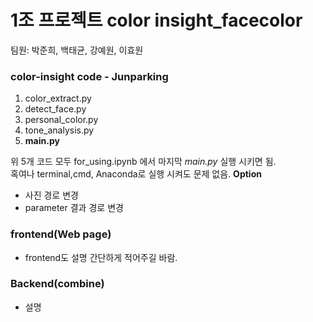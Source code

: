 # **1조 프로젝트 color insight_facecolor** <br>
팀원: 박준희, 백태균, 강예원, 이효원


### color-insight code - Junparking
1. color_extract.py
2. detect_face.py
3. personal_color.py
4. tone_analysis.py
5. **main.py**

위 5개 코드 모두 for_using.ipynb 에서 마지막 _main.py_ 실행 시키면 됨. <br>
혹여나 terminal,cmd, Anaconda로 실행 시켜도 문제 없음.
**Option**
* 사진 경로 변경
* parameter 결과 경로 변경

### frontend(Web page) 

* frontend도 설명 간단하게 적어주길 바람.


### Backend(combine)

* 설명
